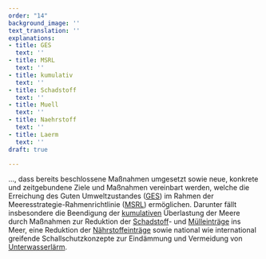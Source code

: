 ```yaml
---
order: "14"
background_image: ''
text_translation: ''
explanations:
- title: GES
  text: ''
- title: MSRL
  text: ''
- title: kumulativ
  text: ''
- title: Schadstoff
  text: ''
- title: Muell
  text: ''
- title: Naehrstoff
  text: ''
- title: Laerm
  text: ''
draft: true

---
```

…, dass bereits beschlossene Maßnahmen umgesetzt sowie neue, konkrete und zeitgebundene Ziele und Maßnahmen vereinbart werden, welche die Erreichung des Guten Umweltzustandes ([GES](# "GES")) im Rahmen der Meeresstrategie-Rahmenrichtlinie ([MSRL](# "MSRL")) ermöglichen. Darunter fällt insbesondere die Beendigung der [kumulativen](# "kumulativ") Überlastung der Meere durch Maßnahmen zur Reduktion der [Schadstoff](# "Schadstoff")- und [Mülleinträge](# "Muell") ins Meer, eine Reduktion der [Nährstoffeinträge](# "Naehrstoff") sowie national wie international greifende Schallschutzkonzepte zur Eindämmung und Vermeidung von [Unterwasserlärm](# "Laerm").